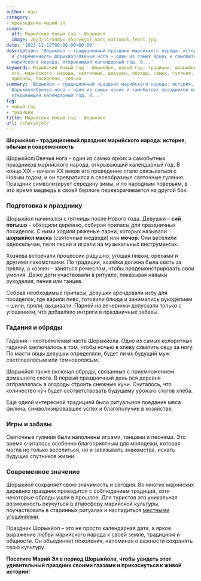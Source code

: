 ```yaml
---
author: egor
category:
- краеведение-марий-эл
cover:
  alt: Марийский Новый год - Шорыкйол
  image: 2023/11/540px-shorykyol_mari_national_feast.jpg
date: '2023-11-12T09:00:00+00:00'
description: 'Шорыкйол – традиционный праздник марийского народа: история, обычаи
  и современность Шорыкйол/Овечья нога – один из самых ярких и самобытных праздников
  марийского народа, открывающий календарный год. В...'
keywords: Марийский Новый год - Шорыкйол, новый-год, традиции, шорыкйол, праздник,
  это, марийского, народа, святочные, девушки, обряды, самых, гуляния, время, своей,
  припасы, посиделок, только
summary: 'Шорыкйол – традиционный праздник марийского народа: история, обычаи и современность
  Шорыкйол/Овечья нога – один из самых ярких и самобытных праздников марийского народа,
  открывающий календарный год. В...'
tag:
- новый-год
- традиции
title: Марийский Новый год - Шорыкйол
url: /shorykjol/
---
```


**Шорыкйол – традиционный праздник марийского народа: история, обычаи и современность**

Шорыкйол/Овечья нога – один из самых ярких и самобытных праздников марийского народа, открывающий календарный год. В конце XIX – начале XX веков его проведение стало связываться с Новым годом, и он превратился в своеобразные святочные гуляния. Праздник символизирует середину зимы, и по народным поверьям, в это время медведь в своей берлоге переворачивается на другой бок.

### **Подготовка к празднику**

Шорыкйол начинался с пятницы после Нового года. Девушки – **сий погышо** – обходили деревню, собирая припасы для праздничных посиделок. С ними ходили ряженые парни, которых называли **шорыкйол маска** (святочные медведи) или **мочор**. Они веселили односельчан, пели песни и играли на музыкальных инструментах.

Хозяева встречали процессии радушно, угощая пивом, орехами и другими лакомствами. По традиции, хозяйка должна была сесть за прялку, а хозяин – заняться ремеслом, чтобы продемонстрировать свои умения. Даже дети участвовали в ритуале, показывая навыки рукоделия, пения или танцев.

Собрав необходимые припасы, девушки арендовали избу для посиделок, где варили пиво, готовили блюда и занимались рукоделием – шили, пряли, вышивали. Парней на вечеринки допускали только с угощением, что добавляло интриги в праздничные забавы.

### **Гадания и обряды**

Гадания – неотъемлемая часть Шорыкйола. Одно из самых колоритных гаданий заключалось в том, чтобы ночью в хлеву схватить овцу за ногу. По масти овцы девушки определяли, будет ли их будущий муж светловолосым или темноволосым.

Шорыкйол также включал обряды, связанные с приумножением домашнего скота. В первый праздничный день вся деревня отправлялась в огороды строить снежные кучи. Считалось, что количество куч будет соответствовать будущему урожаю стогов хлеба.

Еще одной интересной традицией было ритуальное поедание мяса филина, символизировавшее успех и благополучие в хозяйстве.

### **Игры и забавы**

Святочные гуляния были наполнены играми, танцами и песнями. Это время считалось особенно благоприятным для молодежи, которая могла не только веселиться, но и завязывать знакомства, искать будущих спутников жизни.

### **Современное значение**

Шорыкйол сохраняет свою значимость и сегодня. Во многих марийских деревнях праздник проводится с соблюдением традиций, хотя некоторые обряды ушли в прошлое. Для туристов это уникальная возможность окунуться в атмосферу марийской культуры, поучаствовать в старинных ритуалах и насладиться [местными угощениями](/kovdntan-shur/).

Праздник Шорыкйол – это не просто календарная дата, а яркое выражение любви марийского народа к своей земле, традициям и общности. Он объединяет поколения, напоминая о важности сохранять свою культуру.

**Посетите Марий Эл в период Шорыкйола, чтобы увидеть этот удивительный праздник своими глазами и прикоснуться к живой истории!**